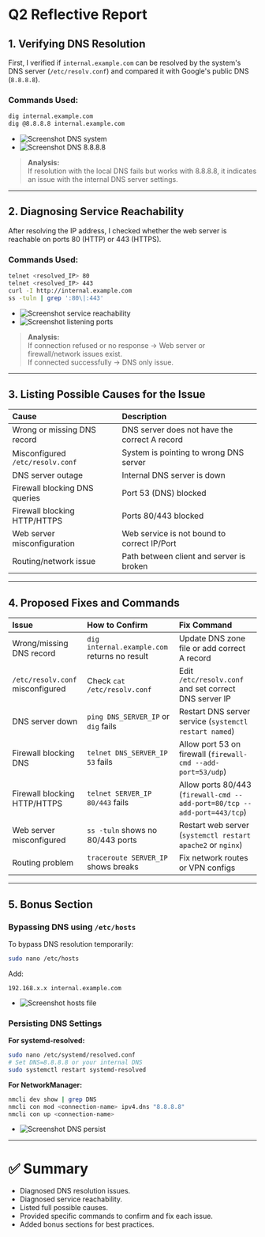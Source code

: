 # Q2 Reflective Report

## 1. Verifying DNS Resolution

First, I verified if `internal.example.com` can be resolved by the system's DNS server (`/etc/resolv.conf`) and compared it with Google's public DNS (`8.8.8.8`).

### Commands Used:
```bash
dig internal.example.com
dig @8.8.8.8 internal.example.com
```

- ![Screenshot DNS system](path/to/screenshot1.png)
- ![Screenshot DNS 8.8.8.8](path/to/screenshot2.png)

> **Analysis:**  
> If resolution with the local DNS fails but works with 8.8.8.8, it indicates an issue with the internal DNS server settings.

---

## 2. Diagnosing Service Reachability

After resolving the IP address, I checked whether the web server is reachable on ports 80 (HTTP) or 443 (HTTPS).

### Commands Used:
```bash
telnet <resolved_IP> 80
telnet <resolved_IP> 443
curl -I http://internal.example.com
ss -tuln | grep ':80\|:443'
```

- ![Screenshot service reachability](path/to/screenshot3.png)
- ![Screenshot listening ports](path/to/screenshot4.png)

> **Analysis:**  
> If connection refused or no response → Web server or firewall/network issues exist.  
> If connected successfully → DNS only issue.

---

## 3. Listing Possible Causes for the Issue

| Cause | Description |
|:------|:------------|
| Wrong or missing DNS record | DNS server does not have the correct A record |
| Misconfigured `/etc/resolv.conf` | System is pointing to wrong DNS server |
| DNS server outage | Internal DNS server is down |
| Firewall blocking DNS queries | Port 53 (DNS) blocked |
| Firewall blocking HTTP/HTTPS | Ports 80/443 blocked |
| Web server misconfiguration | Web service is not bound to correct IP/Port |
| Routing/network issue | Path between client and server is broken |

---

## 4. Proposed Fixes and Commands

| Issue | How to Confirm | Fix Command |
|:------|:---------------|:------------|
| Wrong/missing DNS record | `dig internal.example.com` returns no result | Update DNS zone file or add correct A record |
| `/etc/resolv.conf` misconfigured | Check `cat /etc/resolv.conf` | Edit `/etc/resolv.conf` and set correct DNS server IP |
| DNS server down | `ping DNS_SERVER_IP` or `dig` fails | Restart DNS server service (`systemctl restart named`) |
| Firewall blocking DNS | `telnet DNS_SERVER_IP 53` fails | Allow port 53 on firewall (`firewall-cmd --add-port=53/udp`) |
| Firewall blocking HTTP/HTTPS | `telnet SERVER_IP 80/443` fails | Allow ports 80/443 (`firewall-cmd --add-port=80/tcp --add-port=443/tcp`) |
| Web server misconfigured | `ss -tuln` shows no 80/443 ports | Restart web server (`systemctl restart apache2` or `nginx`) |
| Routing problem | `traceroute SERVER_IP` shows breaks | Fix network routes or VPN configs |

---

## 5. Bonus Section

### Bypassing DNS using `/etc/hosts`
To bypass DNS resolution temporarily:

```bash
sudo nano /etc/hosts
```
Add:
```
192.168.x.x internal.example.com
```

- ![Screenshot hosts file](path/to/screenshot5.png)

### Persisting DNS Settings

**For systemd-resolved:**
```bash
sudo nano /etc/systemd/resolved.conf
# Set DNS=8.8.8.8 or your internal DNS
sudo systemctl restart systemd-resolved
```

**For NetworkManager:**
```bash
nmcli dev show | grep DNS
nmcli con mod <connection-name> ipv4.dns "8.8.8.8"
nmcli con up <connection-name>
```

- ![Screenshot DNS persist](path/to/screenshot6.png)

---

# ✅ Summary

- Diagnosed DNS resolution issues.
- Diagnosed service reachability.
- Listed full possible causes.
- Provided specific commands to confirm and fix each issue.
- Added bonus sections for best practices.

